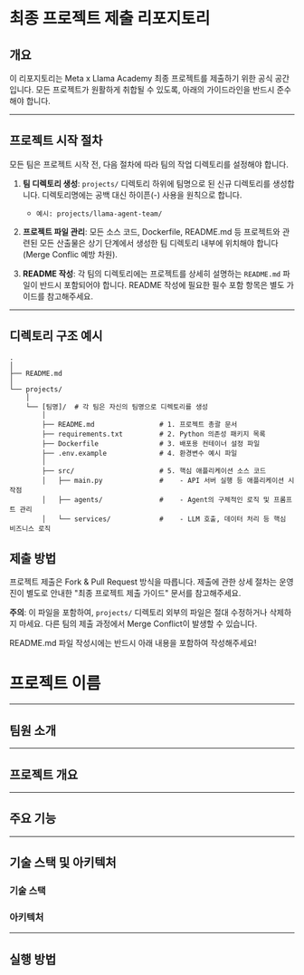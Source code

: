 # 최종 프로젝트 제출 리포지토리

## 개요

이 리포지토리는 Meta x Llama Academy 최종 프로젝트를 제출하기 위한 공식 공간입니다.
모든 프로젝트가 원활하게 취합될 수 있도록, 아래의 가이드라인을 반드시 준수해야 합니다.

---

## 프로젝트 시작 절차

모든 팀은 프로젝트 시작 전, 다음 절차에 따라 팀의 작업 디렉토리를 설정해야 합니다.

1.  **팀 디렉토리 생성**: `projects/` 디렉토리 하위에 팀명으로 된 신규 디렉토리를 생성합니다. 디렉토리명에는 공백 대신 하이픈(-) 사용을 원칙으로 합니다.
    * `예시: projects/llama-agent-team/`

2.  **프로젝트 파일 관리**: 모든 소스 코드, Dockerfile, README.md 등 프로젝트와 관련된 모든 산출물은 상기 단계에서 생성한 팀 디렉토리 내부에 위치해야 합니다(Merge Conflic 예방 차원).

3.  **README 작성**: 각 팀의 디렉토리에는 프로젝트를 상세히 설명하는 `README.md` 파일이 반드시 포함되어야 합니다. README 작성에 필요한 필수 포함 항목은 별도 가이드를 참고해주세요.

---

## 디렉토리 구조 예시
```
.
│
├── README.md 
│
└── projects/  
    │
    └── [팀명]/  # 각 팀은 자신의 팀명으로 디렉토리를 생성
        │
        ├── README.md                # 1. 프로젝트 총괄 문서
        ├── requirements.txt         # 2. Python 의존성 패키지 목록
        ├── Dockerfile               # 3. 배포용 컨테이너 설정 파일
        ├── .env.example             # 4. 환경변수 예시 파일
        │
        ├── src/                     # 5. 핵심 애플리케이션 소스 코드
        │   ├── main.py              #    - API 서버 실행 등 애플리케이션 시작점
        │   ├── agents/              #    - Agent의 구체적인 로직 및 프롬프트 관리
        │   └── services/            #    - LLM 호출, 데이터 처리 등 핵심 비즈니스 로직
```
## 제출 방법

프로젝트 제출은 Fork & Pull Request 방식을 따릅니다.
제출에 관한 상세 절차는 운영진이 별도로 안내한 "최종 프로젝트 제출 가이드" 문서를 참고해주세요.

**주의**: 이 파일을 포함하여, `projects/` 디렉토리 외부의 파일은 절대 수정하거나 삭제하지 마세요. 다른 팀의 제출 과정에서 Merge Conflict이 발생할 수 있습니다.

README.md 파일 작성시에는 반드시 아래 내용을 포함하여 작성해주세요!

# 프로젝트 이름
---
## 팀원 소개
---
## 프로젝트 개요
---
## 주요 기능
---
## 기술 스택 및 아키텍처
### 기술 스택
### 아키텍처
---
## 실행 방법
